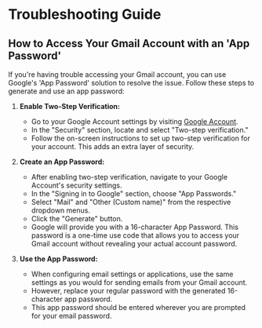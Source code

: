 # Troubleshooting Guide

## How to Access Your Gmail Account with an 'App Password'

If you're having trouble accessing your Gmail account, you can use Google's 'App Password' solution to resolve the issue. Follow these steps to generate and use an app password:

1. **Enable Two-Step Verification:**
   - Go to your Google Account settings by visiting [Google Account](https://myaccount.google.com/).
   - In the "Security" section, locate and select "Two-step verification."
   - Follow the on-screen instructions to set up two-step verification for your account. This adds an extra layer of security.

2. **Create an App Password:**
   - After enabling two-step verification, navigate to your Google Account's security settings.
   - In the "Signing in to Google" section, choose "App Passwords."
   - Select "Mail" and "Other (Custom name)" from the respective dropdown menus.
   - Click the "Generate" button.
   - Google will provide you with a 16-character App Password. This password is a one-time use code that allows you to access your Gmail account without revealing your actual account password.

3. **Use the App Password:**
   - When configuring email settings or applications, use the same settings as you would for sending emails from your Gmail account.
   - However, replace your regular password with the generated 16-character app password.
   - This app password should be entered wherever you are prompted for your email password.

